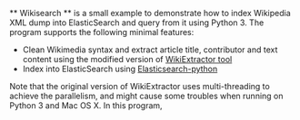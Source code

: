 ** Wikisearch ** is a small example to demonstrate how to index Wikipedia XML dump into ElasticSearch and query from it using Python 3. The program supports the following minimal features:

* Clean Wikimedia syntax and extract article title, contributor and text content using the modified version of [WikiExtractor tool](https://github.com/attardi/wikiextractor)
* Index into ElasticSearch using [Elasticsearch-python](https://github.com/elastic/elasticsearch-py)

Note that the original version of WikiExtractor uses multi-threading to achieve the parallelism, and might cause some troubles when running on Python 3 and Mac OS X. In this program,  
